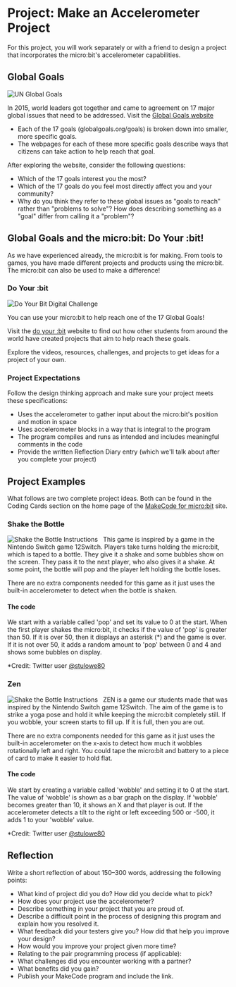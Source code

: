 # Project: Make an Accelerometer Project

For this project, you will work separately or with a friend to design a project that incorporates the micro:bit's accelerometer capabilities.

## Global Goals

![UN Global Goals](/test/static/courses/csintro/accelerometer/global.png)

In 2015, world leaders got together and came to agreement on 17 major global issues that need to be addressed. Visit the [Global Goals website](https://www.globalgoals.org)

- Each of the 17 goals (globalgoals.org/goals) is broken down into smaller, more specific goals.
- The webpages for each of these more specific goals describe ways that citizens can take action to help reach that goal.

After exploring the website, consider the following questions:

- Which of the 17 goals interest you the most?
- Which of the 17 goals do you feel most directly affect you and your community?
- Why do you think they refer to these global issues as "goals to reach" rather than "problems to solve"? How does describing something as a "goal" differ from calling it a "problem"?

## Global Goals and the micro:bit: Do Your :bit!

As we have experienced already, the micro:bit is for making. From tools to games, you have made different projects and products using the micro:bit. The micro:bit can also be used to make a difference!

### Do Your :bit

![Do Your Bit Digital Challenge](/test/static/courses/csintro/accelerometer/bit.png)

You can use your micro:bit to help reach one of the 17 Global Goals!

Visit the [do your :bit](https://microbit.org/projects/do-your-bit) website to find out how other students from around the world have created projects that aim to help reach these goals.

Explore the videos, resources, challenges, and projects to get ideas for a project of your own.

### Project Expectations

Follow the design thinking approach and make sure your project meets these specifications: 

- Uses the accelerometer to gather input about the micro:bit's position and motion in space
- Uses accelerometer blocks in a way that is integral to the program
- The program compiles and runs as intended and includes meaningful comments in the code
- Provide the written Reflection Diary entry (which we'll talk about after you complete your project)

## Project Examples

What follows are two complete project ideas. 
Both can be found in the Coding Cards section on the home page of the [MakeCode for micro:bit](makecode.microbit.org) site.

### Shake the Bottle

![Shake the Bottle Instructions](/test/static/courses/csintro/accelerometer/shake.png)
 
This game is inspired by a game in the Nintendo Switch game 12Switch. Players take turns holding the micro:bit, which is taped to a bottle. They give it a shake and some bubbles show on the screen. They pass it to the next player, who also gives it a shake. At some point, the bottle will pop and the player left holding the bottle loses.

There are no extra components needed for this game as it just uses the built-in accelerometer to detect when the bottle is shaken.

#### The code

We start with a variable called 'pop' and set its value to 0 at the start. When the first player shakes the micro:bit, it checks if the value of 'pop' is greater than 50. If it is over 50, then it displays an asterisk (*) and the game is over. If it is not over 50, it adds a random amount to 'pop' between 0 and 4 and shows some bubbles on display.

\*Credit: Twitter user [@stulowe80](https://twitter.com/stulowe80)

### Zen

![Shake the Bottle Instructions](/test/static/courses/csintro/accelerometer/shake.png)
 
ZEN is a game our students made that was inspired by the Nintendo Switch game 12Switch. The aim of the game is to strike a yoga pose and hold it while keeping the micro:bit completely still. If you wobble, your screen starts to fill up. If it is full, then you are out.

There are no extra components needed for this game as it just uses the built-in accelerometer on the x-axis to detect how much it wobbles rotationally left and right. You could tape the micro:bit and battery to a piece of card to make it easier to hold flat.


#### The code

We start by creating a variable called 'wobble' and setting it to 0 at the start. The value of 'wobble' is shown as a bar graph on the display. If 'wobble' becomes greater than 10, it shows an X and that player is out. If the accelerometer detects a tilt to the right or left exceeding 500 or -500, it adds 1 to your 'wobble' value.

\*Credit: Twitter user [@stulowe80](https://twitter.com/stulowe80)

## Reflection

Write a short reflection of about 150–300 words, addressing the following points:

* What kind of project did you do? How did you decide what to pick?
* How does your project use the accelerometer?
* Describe something in your project that you are proud of.
* Describe a difficult point in the process of designing this program and explain how you resolved it.
* What feedback did your testers give you? How did that help you improve your design?
* How would you improve your project given more time?
* Relating to the pair programming process (if applicable):
* What challenges did you encounter working with a partner?
* What benefits did you gain?
* Publish your MakeCode program and include the link.
